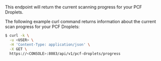This endpoint will return the current scanning progress for your PCF Droplets.

The following example curl command returns information about the current scan progress for your PCF Droplets:

```bash
$ curl -k \
  -u <USER> \
  -H 'Content-Type: application/json' \
  -X GET \
  https://<CONSOLE>:8083/api/v1/pcf-droplets/progress
```
